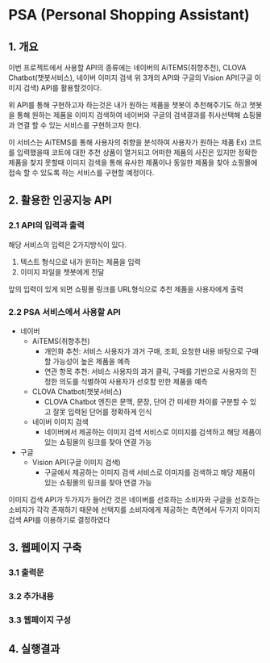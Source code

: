 # PSA (Personal Shopping Assistant)

## 1. 개요
이번 프로젝트에서 사용할 API의 종류에는 네이버의 AiTEMS(취향추천), CLOVA Chatbot(챗봇서비스), 네이버 이미지 검색 위 3개의 API와
구글의 Vision API(구글 이미지 검색) API를 활용할것이다.

위 API를 통해 구현하고자 하는것은 내가 원하는 제품을 챗봇이 추천해주기도 하고 챗봇을 통해
원하는 제품을 이미지 검색하여 네이버와 구글의 검색결과를 취사선택해 쇼핑몰과 연결 할 수 있는 서비스를 구현하고자 한다.

이 서비스는 AiTEMS를 통해 사용자의 취향을 분석하여 사용자가 원하는 제품 Ex) 코트 를 입력했을때 코트에 대한 추천 상품이
열거되고 어떠한 제품의 사진은 있지만 정확한 제품을 찾지 못할때 이미지 검색을 통해 유사한 제품이나 동일한 제품을 찾아 쇼핑몰에
접속 할 수 있도록 하는 서비스를 구현할 예정이다.

## 2. 활용한 인공지능 API
### 2.1 API의 입력과 출력
해당 서비스의 입력은 2가지방식이 있다.

1. 텍스트 형식으로 내가 원하는 제품을 입력
2. 이미지 파일을 챗봇에게 전달

앞의 입력이 있게 되면 쇼핑몰 링크를 URL형식으로 추천 제품을 사용자에게 출력

### 2.2 PSA 서비스에서 사용할 API
- 네이버
  - AiTEMS(취향추천)
    - 개인화 추천: 서비스 사용자가 과거 구매, 조회, 요청한 내용 바탕으로 구매할 가능성이 높은 제품을 예측
    - 연관 항목 추천: 서비스 사용자의 과거 클릭, 구매를 기반으로 사용자의 진정한 의도를 식별하여 사용자가 선호할 만한 제품을 예측
  - CLOVA Chatbot(챗봇서비스)
    - CLOVA Chatbot 엔진은 문맥, 문장, 단어 간 미세한 차이를 구분할 수 있고 잘못 입력된 단어를 정확하게 인식
  - 네이버 이미지 검색
    - 네이버에서 제공하는 이미지 검색 서비스로 이미지를 검색하고 해당 제품이 있는 쇼핑몰의 링크를 찾아 연결 가능
- 구글
  - Vision API(구글 이미지 검색)
    - 구글에서 제공하는 이미지 검색 서비스로 이미지를 검색하고 해당 제품이 있는 쇼핑몰의 링크를 찾아 연결 가능

이미지 검색 API가 두가지가 들어간 것은 네이버를 선호하는 소비자와 구글을 선호하는 소비자가 각각 존재하기 때문에
선택지를 소비자에게 제공하는 측면에서 두가지 이미지 검색 API를 이용하기로 결정하였다 
## 3. 웹페이지 구축

### 3.1 출력문
### 3.2 추가내용
### 3.3 웹페이지 구성

## 4. 실행결과